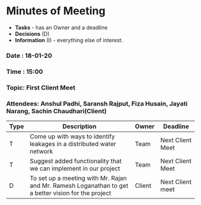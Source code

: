 # Minutes of Meeting

* **Tasks** - has an Owner and a deadline
* **Decisions** (D)
* **Information** (I) - everything else of interest.
 
### Date : 18-01-20
### Time : 15:00
### Topic: First Client Meet
### Attendees: Anshul Padhi, Saransh Rajput, Fiza Husain, Jayati Narang, Sachin Chaudhari(Client)

Type | Description | Owner | Deadline
---- | ---- | ---- | ----
T | Come up with ways to identify leakages in a distributed water network | Team | Next Client Meet
T | Suggest added functionality that we can implement in our project | Team | Next Client Meet
D | To set up a meeting with Mr. Rajan and Mr. Ramesh Loganathan to get a better vision for the project | Client | Next Client meet